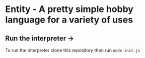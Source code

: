 # Entity -  A pretty simple hobby language for a variety of uses

## Run the interpreter ->
To run the interpreter clone this repository then run `node init.js`